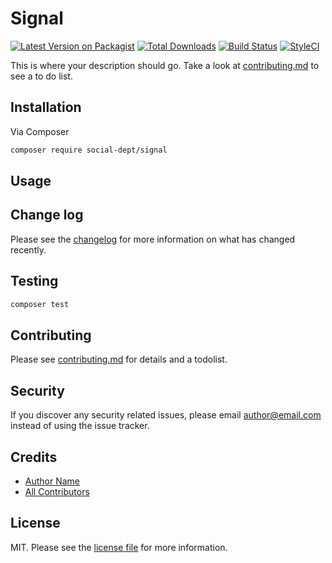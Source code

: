 # Signal

[![Latest Version on Packagist][ico-version]][link-packagist]
[![Total Downloads][ico-downloads]][link-downloads]
[![Build Status][ico-travis]][link-travis]
[![StyleCI][ico-styleci]][link-styleci]

This is where your description should go. Take a look at [contributing.md](contributing.md) to see a to do list.

## Installation

Via Composer

```bash
composer require social-dept/signal
```

## Usage

## Change log

Please see the [changelog](changelog.md) for more information on what has changed recently.

## Testing

```bash
composer test
```

## Contributing

Please see [contributing.md](contributing.md) for details and a todolist.

## Security

If you discover any security related issues, please email author@email.com instead of using the issue tracker.

## Credits

- [Author Name][link-author]
- [All Contributors][link-contributors]

## License

MIT. Please see the [license file](license.md) for more information.

[ico-version]: https://img.shields.io/packagist/v/social-dept/signal.svg?style=flat-square
[ico-downloads]: https://img.shields.io/packagist/dt/social-dept/signal.svg?style=flat-square
[ico-travis]: https://img.shields.io/travis/social-dept/signal/master.svg?style=flat-square
[ico-styleci]: https://styleci.io/repos/12345678/shield

[link-packagist]: https://packagist.org/packages/social-dept/signal
[link-downloads]: https://packagist.org/packages/social-dept/signal
[link-travis]: https://travis-ci.org/social-dept/signal
[link-styleci]: https://styleci.io/repos/12345678
[link-author]: https://github.com/social-dept
[link-contributors]: ../../contributors
